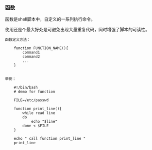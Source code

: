 ### 函数 ###
函数是shell脚本中，自定义的一系列执行命令。

使用还是个最大好处是可避免出现大量重复代码，同时增强了脚本的可读性。

	函数定义方法：

		function FUNCTION_NAME(){
			command1
			command2
			...
		}

	
	举例：
	
		#!/bin/bash
		# demo for function
		
		FILE=/etc/passwd
		
		function print_line(){
			while read line
			do
				echo "$line"
			done < $FILE
		}
		
		echo " call function print_line "
		print_line